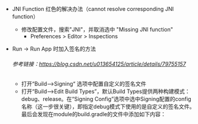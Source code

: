 - JNI Function 红色的解决办法（cannot resolve corresponding JNI function）
  - 修改配置文件，搜索"JNI"，并取消选中 "Missing JNI function"
    - Preferences > Editor > Inspections

- Run -> Run App 时加入签名的方法

  ###### 参考链接：<https://blog.csdn.net/u013654125/article/details/79755157>

  - 打开“Build——>Signing“  选项中配置自定义的签名文件
  - 打开“Build——>Edit Build Types”，默认Build Types提供两种构建模式：debug、release。在“Signing Config”选项中选中Signing配置的config名称（这一步很关键），即指定debug模式下使用的是自定义的签名文件。最后会发现在module的build.gradle的文件中添加如下内容：

